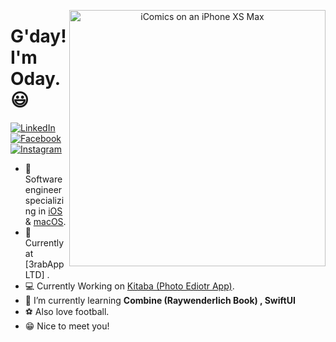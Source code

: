 <p align="center">
<img src="https://github.com/TimOliver/TimOliver/raw/main/header.png" width="410" alt="iComics on an iPhone XS Max" align="right" />
</p>

# G'day! I'm Oday. 😃

<p align="left">
<a href="https://www.linkedin.com/in/oday-mohammed-69843617a/">
<img src="https://img.shields.io/badge/-LinkedIn-%233781da" alt="LinkedIn"/></a> 
<a href="https://www.facebook.com/oday.diego">
<img src="https://img.shields.io/badge/facebook-%231DA1F2" alt="Facebook" /></a> 
<a href="https://www.instagram.com/notoday.02/">
<img src="https://img.shields.io/badge/-Instagram-%23eb13a5" alt="Instagram" /></a> 
</p>

* 📱 Software engineer specializing in [iOS](https://www.apple.com/ios/) & [macOS](https://www.apple.com/macos/).
* 📸 Currently at [3rabAppLTD] .
* 💻 Currently Working on [Kitaba (Photo Ediotr App)](https://apps.apple.com/ag/app/%D9%83%D8%AA%D8%A7%D8%A8%D8%A9-%D8%B9%D9%84%D9%89-%D8%A7%D9%84%D8%B5%D9%88%D8%B1-%D8%A7%D9%84%D8%AE%D8%B7-%D8%A7%D9%84%D8%B9%D8%B1%D8%A8%D9%8A/id958075714).
* 🌱 I’m currently learning **Combine (Raywenderlich Book) , SwiftUI**
* ⚽️ Also love football.
* 😁 Nice to meet you!
